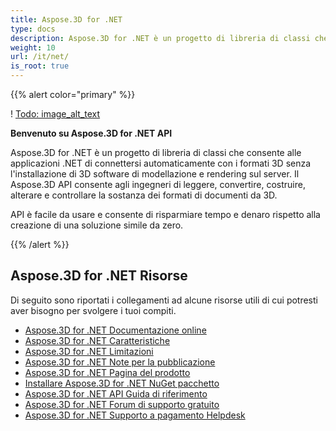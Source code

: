 ```yaml
---
title: Aspose.3D for .NET
type: docs
description: Aspose.3D for .NET è un progetto di libreria di classi che consente alle applicazioni .NET di connettersi automaticamente con i formati 3D senza l'installazione di 3D software di modellazione e rendering sul server. Il Aspose.3D API consente agli ingegneri di leggere, convertire, costruire, alterare e controllare la sostanza dei formati di documenti da 3D.
weight: 10
url: /it/net/
is_root: true
---
```

{{% alert color="primary" %}}

! [Todo: image_alt_text](home_1.png)

**Benvenuto su Aspose.3D for .NET API**

Aspose.3D for .NET è un progetto di libreria di classi che consente alle applicazioni .NET di connettersi automaticamente con i formati 3D senza l'installazione di 3D software di modellazione e rendering sul server. Il Aspose.3D API consente agli ingegneri di leggere, convertire, costruire, alterare e controllare la sostanza dei formati di documenti da 3D.

API è facile da usare e consente di risparmiare tempo e denaro rispetto alla creazione di una soluzione simile da zero.

{{% /alert %}}
##  **Aspose.3D for .NET Risorse**
Di seguito sono riportati i collegamenti ad alcune risorse utili di cui potresti aver bisogno per svolgere i tuoi compiti.

- [Aspose.3D for .NET Documentazione online](/3d/it/net/)
- [Aspose.3D for .NET Caratteristiche](/3d/it/net/product-overview/#productoverview-richfeatures)
- [Aspose.3D for .NET Limitazioni](/3d/it/net/installation/#installation-systemrequirements)
- [Aspose.3D for .NET Note per la pubblicazione](https://releases.aspose.com/3d/net/release-notes/)
- [Aspose.3D for .NET Pagina del prodotto](https://products.aspose.com/3d/net/)
- [Installare Aspose.3D for .NET NuGet pacchetto](https://www.nuget.org/packages/Aspose.3D/)
- [Aspose.3D for .NET API Guida di riferimento](https://reference.aspose.com/3d/net)
- [Aspose.3D for .NET Forum di supporto gratuito](https://forum.aspose.com/c/3d/18)
- [Aspose.3D for .NET Supporto a pagamento Helpdesk](https://helpdesk.aspose.com/)
